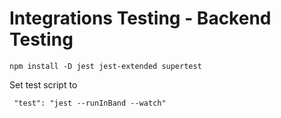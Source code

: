 # Integrations Testing - Backend Testing

```
npm install -D jest jest-extended supertest 
```

Set test script to 
```
 "test": "jest --runInBand --watch"
 ```
